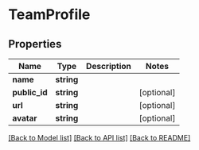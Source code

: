 # TeamProfile

## Properties
Name | Type | Description | Notes
------------ | ------------- | ------------- | -------------
**name** | **string** |  | 
**public_id** | **string** |  | [optional] 
**url** | **string** |  | [optional] 
**avatar** | **string** |  | [optional] 

[[Back to Model list]](../../README.md#documentation-for-models) [[Back to API list]](../../README.md#documentation-for-api-endpoints) [[Back to README]](../../README.md)

